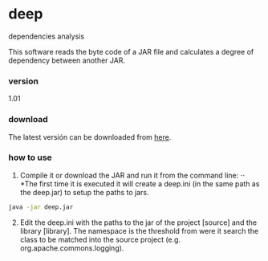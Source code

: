 # deep
dependencies analysis

This software reads the byte code of a JAR file and calculates a degree of dependency between another JAR.

### version
1.01

### download
The latest versión can be downloaded from [here].

### how to use
1. Compile it or download the JAR and run it from the command line:
⋅⋅ *The first time it is executed it will create a deep.ini (in the same path as the deep.jar) to setup the paths to jars.
```sh
java -jar deep.jar
```

2. Edit the deep.ini with the paths to the jar of the project [source] and the library [library]. The namespace is the 
threshold from were it search the class to be matched into the source project (e.g. org.apache.commons.logging).


[here]:http://bit.ly/deep-jar
